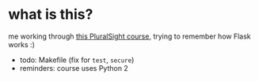 # what is this?

me working through [this PluralSight course](https://app.pluralsight.com/library/courses/flask-micro-framework-introduction/table-of-contents), trying to remember how Flask works :)

* todo: Makefile (fix for `test`, `secure`)
* reminders: course uses Python 2
